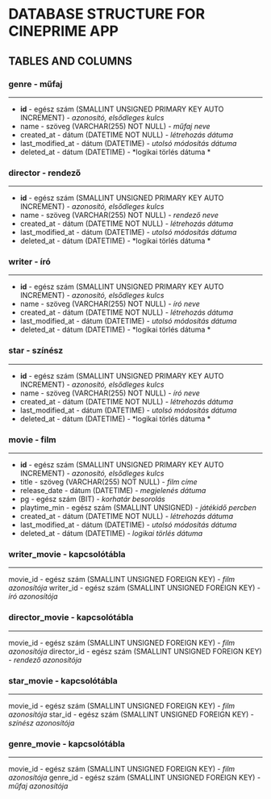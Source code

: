 # DATABASE STRUCTURE FOR CINEPRIME APP

## TABLES AND COLUMNS

### genre - műfaj
---
- **id**  - egész szám (SMALLINT UNSIGNED PRIMARY KEY AUTO INCREMENT) - *azonosító, elsődleges kulcs*
- name - szöveg (VARCHAR(255) NOT NULL) - *műfaj neve*
- created_at - dátum (DATETIME NOT NULL) - *létrehozás dátuma*
- last_modified_at - dátum  (DATETIME) - *utolsó módosítás dátuma*
- deleted_at - dátum (DATETIME) - *logikai törlés dátuma *

### director - rendező
---
- **id** - egész szám (SMALLINT UNSIGNED PRIMARY KEY AUTO INCREMENT) - *azonosító, elsődleges kulcs*
- name - szöveg (VARCHAR(255) NOT NULL) - *rendező neve*
- created_at - dátum (DATETIME NOT NULL) - *létrehozás dátuma*
- last_modified_at - dátum  (DATETIME) - *utolsó módosítás dátuma*
- deleted_at - dátum (DATETIME) - *logikai törlés dátuma *

### writer - író
---
- **id** - egész szám (SMALLINT UNSIGNED PRIMARY KEY AUTO INCREMENT) - *azonosító, elsődleges kulcs*
- name - szöveg (VARCHAR(255) NOT NULL) - *író neve*
- created_at - dátum (DATETIME NOT NULL) - *létrehozás dátuma*
- last_modified_at - dátum  (DATETIME) - *utolsó módosítás dátuma*
- deleted_at - dátum (DATETIME) - *logikai törlés dátuma *

### star - színész
---
- **id** - egész szám (SMALLINT UNSIGNED PRIMARY KEY AUTO INCREMENT) - *azonosító, elsődleges kulcs*
- name - szöveg (VARCHAR(255) NOT NULL) - *író neve*
- created_at - dátum (DATETIME NOT NULL) - *létrehozás dátuma*
- last_modified_at - dátum  (DATETIME) - *utolsó módosítás dátuma*
- deleted_at - dátum (DATETIME) - *logikai törlés dátuma *

### movie - film
---
- **id** - egész szám (SMALLINT UNSIGNED PRIMARY KEY AUTO INCREMENT) - *azonosító, elsődleges kulcs*
- title - szöveg (VARCHAR(255) NOT NULL) - *film címe*
- release_date - dátum (DATETIME) - *megjelenés dátuma*
- pg  - egész szám (BIT) - *korhatár besorolás*
- playtime_min - egész szám (SMALLINT UNSIGNED) - *játékidő percben*
- created_at - dátum (DATETIME NOT NULL) - *létrehozás dátuma*
- last_modified_at - dátum  (DATETIME) - *utolsó módosítás dátuma*
- deleted_at - dátum (DATETIME) - *logikai törlés dátuma*

### writer_movie - kapcsolótábla
--- 
movie_id - egész szám (SMALLINT UNSIGNED FOREIGN KEY) - *film azonosítója*
writer_id - egész szám (SMALLINT UNSIGNED FOREIGN KEY) - *író azonosítója*

### director_movie - kapcsolótábla
---
movie_id - egész szám (SMALLINT UNSIGNED FOREIGN KEY) - *film azonosítója*
director_id - egész szám (SMALLINT UNSIGNED FOREIGN KEY) - *rendező azonosítója*

### star_movie - kapcsolótábla
---
movie_id - egész szám (SMALLINT UNSIGNED FOREIGN KEY) - *film azonosítója*
star_id - egész szám (SMALLINT UNSIGNED FOREIGN KEY) - *színész azonosítója*

### genre_movie - kapcsolótábla
---
movie_id - egész szám (SMALLINT UNSIGNED FOREIGN KEY) - *film azonosítója*
genre_id - egész szám (SMALLINT UNSIGNED FOREIGN KEY) - *műfaj azonosítója*

